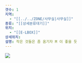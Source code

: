 ```yaml
---
갯수: 1
지역:
  - "[[../../ZONE/사무실|사무실]]"
종류: "[[상세분류대기]]"
위치:
  - "[[E-LBOX]]"
상세위치: 
설명: 작은 것들은 좀 옴기자 M 이 좋을 듯
---
```

![](http://192.168.50.22/devices/250222_IMG_0027.jpeg)